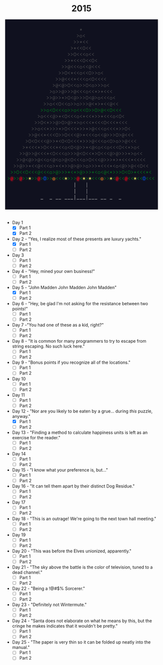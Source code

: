 <div align="center">
<h1>2015</h1>
<img src='../images/2015.png'>
</div>
<br>

- Day 1
  - [x] Part 1
  - [x] Part 2
- Day 2 - "Yes, I realize most of these presents are luxury yachts."
  - [x] Part 1
  - [ ] Part 2
- Day 3
  - [ ] Part 1
  - [ ] Part 2
- Day 4 - "Hey, mined your own business!"
  - [ ] Part 1
  - [ ] Part 2
- Day 5 - "John Madden John Madden John Madden"
  - [x] Part 1
  - [ ] Part 2
- Day 6 - "Hey, be glad I'm not asking for the resistance between two points!"
  - [ ] Part 1
  - [ ] Part 2
- Day 7 -"You had one of these as a kid, right?"
  - [ ] Part 1
  - [ ] Part 2
- Day 8 - "It is common for many programmers to try to escape from string escaping. No such luck here."
  - [ ] Part 1
  - [ ] Part 2
- Day 9 - "Bonus points if you recognize all of the locations."
  - [ ] Part 1
  - [ ] Part 2
- Day 10
  - [ ] Part 1
  - [ ] Part 2
- Day 11
  - [ ] Part 1
  - [ ] Part 2
- Day 12 - "Nor are you likely to be eaten by a grue... during _this_ puzzle, anyway."
  - [x] Part 1
  - [ ] Part 2
- Day 13 - "Finding a method to calculate happiness units is left as an exercise for the reader."
  - [ ] Part 1
  - [ ] Part 2
- Day 14
  - [ ] Part 1
  - [ ] Part 2
- Day 15 - "I know what your preference is, but..."
  - [ ] Part 1
  - [ ] Part 2
- Day 16 - "It can tell them apart by their distinct Dog Residue."
  - [ ] Part 1
  - [ ] Part 2
- Day 17
  - [ ] Part 1
  - [ ] Part 2
- Day 18 - "This is an outrage! We're going to the next town hall meeting."
  - [ ] Part 1
  - [ ] Part 2
- Day 19
  - [ ] Part 1
  - [ ] Part 2
- Day 20 - "This was before the Elves unionized, apparently."
  - [ ] Part 1
  - [ ] Part 2
- Day 21 - "The sky above the battle is the color of television, tuned to a dead channel."
  - [ ] Part 1
  - [ ] Part 2
- Day 22 - "Being a !@#$% Sorcerer."
  - [ ] Part 1
  - [ ] Part 2
- Day 23 - "Definitely not Wintermute."
  - [ ] Part 1
  - [ ] Part 2
- Day 24 - "Santa does not elaborate on what he means by this, but the cringe he makes indicates that it wouldn't be pretty."
  - [ ] Part 1
  - [ ] Part 2
- Day 25 - "The paper is very thin so it can be folded up neatly into the manual."
  - [ ] Part 1
  - [ ] Part 2
